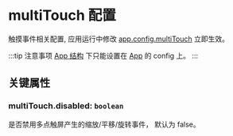 # multiTouch 配置

触摸事件相关配置, 应用运行中修改 [app.config.multiTouch](/reference/display/Leafer.md#config-ileaferconfig) 立即生效。

:::tip 注意事项
[App 结构](/guide/app/multilayer.md) 下只能设置在 [App](/reference/display/App.md) 的 config 上。
:::

## 关键属性

### multiTouch.disabled: `boolean`

是否禁用多点触屏产生的缩放/平移/旋转事件， 默认为 false。
